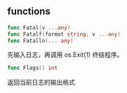 ## functions

```go
func Fatal(v ...any)
func Fatalf(format string, v ...any)
func Fatalln(... any)
```

先输入日志，再调用 os.Exit(1) 终结程序。

```go
func Flags() int 
```

返回当前日志的输出格式


